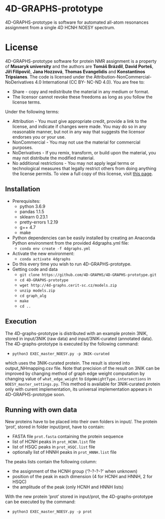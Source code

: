 4D-GRAPHS-prototype
=========

4D-GRAPHS-prototype is software for automated all-atom resonances assignment from a single 4D HCNH NOESY spectrum.

License
============

4D-GRAPHS-prototype software for protein NMR assignment is a property of **Masaryk university** and the authors are **Tomáš Brázdil**, **David Porteš**, **Jiří Filipovič**, **Jana Hozzová**, **Thomas Evangelidis** and **Konstantinos Tripsianes**. The code is licensed under the Attribution-NonCommercial-NoDerivatives 4.0 International (CC BY- NC-ND 4.0). You are free to:

* Share - copy and redistribute the material in any medium or format.
* The licensor cannot revoke these freedoms as long as you follow the license terms.

Under the following terms:

* Attribution - You must give appropriate credit, provide a link to the license, and indicate if changes were made. You may do so in any reasonable manner, but not in any 		  way that suggests the licensor endorses you or your use.
* NonCommercial - You may not use the material for commercial purposes.
* NoDerivatives - If you remix, transform, or build upon the material, you may not distribute the modified material.
* No additional restrictions - You may not apply legal terms or technological measures that legally restrict others from doing anything the license permits.
To view a full copy of this license, visit [this page](https://creativecommons.org/licenses/by-nc-nd/4.0/legalcode).

Installation
------------
* Prerequisites:
  - python 3.6.9
  - pandas 1.1.5
  - sklearn 0.23.1
  - pretty-errors 1.2.19
  - g++ 4.7
  - make
* Python dependencies can be easily installed by creating an Anaconda Python environment from the provided 4dgraphs.yml file:
  - `conda env create -f 4dgraphs.yml`
* Activate the new environment: 
  - `conda activate 4dgraphs`
* Do this every time you wish to run 4D-GRAPHS-prototype.
* Getting code and data
  - `git clone https://github.com/4D-GRAPHS/4D-GRAPHS-prototype.git`
  - `cd 4D-GRAPHS-prototype`
  - `wget http://4d-graphs.cerit-sc.cz/models.zip`
  - `unzip models.zip`
  - `cd graph_alg`
  - `make`
  - `cd ..`

Execution
---------
The 4D-graphs-prototype is distributed with an example protein 3NIK, stored in input/3NIK (raw data) and input/3NIK-curated (annotated data). The 4D-graphs-prototype is executed by the following command:
* `python3 EXEC_master_NOESY.py -p 3NIK-curated`

which uses the 3NIK-curated protein. The result is stored into output_NHmapping.csv file. Note that precision of the result on 3NIK can be improved by changing method of graph edge weight computation by changing value of `what_edge_weight` to `EdgeWeightType.intersections` in `NOESY_master_settings.py`. This method is available for 3NIK-curated protein only with curent implementation, its universal implementation appears in 4D-GRAPHS-prototype soon.

Running with own data
---------------------
New proteins have to be placed into their own folders in input/. The protein ‘prot’, stored in folder input/prot, have to contain:
 * FASTA file `prot.fasta` containing the protein sequence
 * list of HCNH peaks in `prot_HCNH.list` file
 * list of HSQC peaks in `prot_HSQC.list` file
 * optionally list of HNNH peaks in `prot_HNNH.list` file

The peaks lists contain the following column:
 * the assignment of the HCNH group (‘?-?-?-?’ when unknown)
 * position of the peak in each dimension (4 for HCNH and HNNH, 2 for HSQC)
 * the amplitude of the peak (only HCNH and HNNH lists)

With the new protein ‘prot’ stored in input/prot, the 4D-graphs-prototype can be executed by the command:
 * `python3 EXEC_master_NOESY.py -p prot`
